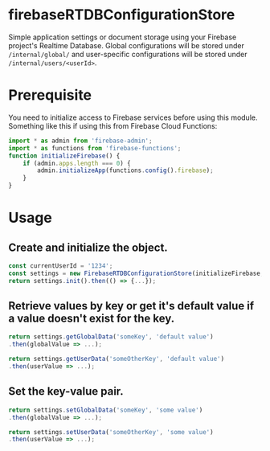 # firebaseRTDBConfigurationStore
Simple application settings or document storage using your Firebase project's Realtime Database.  Global configurations will be stored under `/internal/global/` and user-specific configurations will be stored under `/internal/users/<userId>`.

# Prerequisite
You need to initialize access to Firebase services before using this module.  Something like this if using this from Firebase Cloud Functions:

```ts
import * as admin from 'firebase-admin';
import * as functions from 'firebase-functions';
function initializeFirebase() {
	if (admin.apps.length === 0) {
		admin.initializeApp(functions.config().firebase);
	}
}
```

# Usage
## Create and initialize the object.
 
 ```ts
 const currentUserId = '1234';
 const settings = new FirebaseRTDBConfigurationStore(initializeFirebase, currentUserId);
 return settings.init().then(() => {...});
 ```

## Retrieve values by key or get it's default value if a value doesn't exist for the key.

```ts
return settings.getGlobalData('someKey', 'default value')
.then(globalValue => ...);
```
```ts
return settings.getUserData('someOtherKey', 'default value')
.then(userValue => ...);
```

## Set the key-value pair.

```ts
return settings.setGlobalData('someKey', 'some value')
.then(globalValue => ...);
```
```ts
return settings.setUserData('someOtherKey', 'some value')
.then(userValue => ...);
```